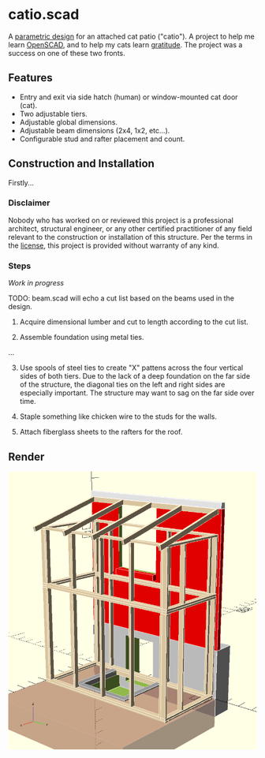 # catio.scad

A [parametric design](https://en.wikipedia.org/wiki/Solid_modeling#Parametric_modeling)
for an attached cat patio ("catio"). A project to help me learn
[OpenSCAD](https://www.openscad.org/), and to help my cats learn
[gratitude](https://en.wikipedia.org/wiki/Gratitude). The project was a
success on one of these two fronts.

## Features

+ Entry and exit via side hatch (human) or window-mounted cat door (cat).
+ Two adjustable tiers.
+ Adjustable global dimensions.
+ Adjustable beam dimensions (2x4, 1x2, etc...).
+ Configurable stud and rafter placement and count.

## Construction and Installation

Firstly...

### Disclaimer

Nobody who has worked on or reviewed this project is a professional architect,
structural engineer, or any other certified practitioner of any field relevant
to the construction or installation of this structure. Per the terms in the
[license](LICENSE), this project is provided without warranty of any kind.

### Steps

_Work in progress_

TODO: beam.scad will echo a cut list based on the beams used in the design.

1. Acquire dimensional lumber and cut to length according to the cut list.

2. Assemble foundation using metal ties.

...

3. Use spools of steel ties to create "X" pattens across the four vertical
   sides of both tiers. Due to the lack of a deep foundation on the far side
   of the structure, the diagonal ties on the left and right sides are
   especially important. The structure may want to sag on the far side over
   time.

4. Staple something like chicken wire to the studs for the walls.

5. Attach fiberglass sheets to the rafters for the roof.

## Render

![Catio](catio.png)
